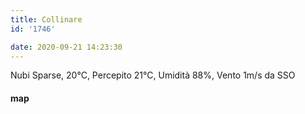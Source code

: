 ```yaml
---
title: Collinare
id: '1746'

date: 2020-09-21 14:23:30
---
```


Nubi Sparse, 20°C, Percepito 21°C, Umidità 88%, Vento 1m/s da SSO

<!-- ![image](/images/2021/08/20200921-activity-map_hu2c76d2c12801af75aefd847db1506646_69813_700x0_resize_box_3.png) -->

#### map

